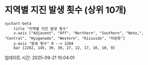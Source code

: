 # 지역별 지진 발생 횟수 (상위 10개)

```mermaid
xychart-beta
    title "지역별 지진 발생 횟수"
    x-axis ["Adjacent", "Off", "Northern", "Southern", "Noto,", "Central", "Hyuganada", "Western", "Kiisuido", "미분류"]
    y-axis "발생 횟수" 0 --> 2284
    bar [2282, 145, 39, 39, 27, 22, 17, 16, 10, 9]
```

업데이트 시간: 2025-09-21 10:04:01
